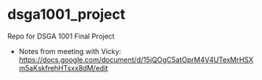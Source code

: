 # dsga1001_project
Repo for DSGA 1001 Final Project

- Notes from meeting with Vicky: https://docs.google.com/document/d/15jQOgC5atOprM4V4UTexMrHSXm5aKskfrehHTsxx8dM/edit
